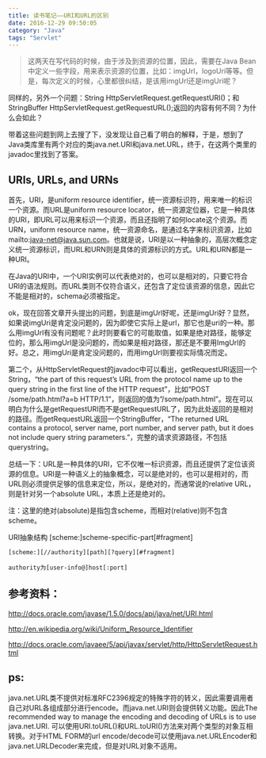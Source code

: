 ```yaml
---
title: 读书笔记——URI和URL的区别
date: 2016-12-29 09:50:05
category: "Java"
tags: "Servlet"
---
```


> 这两天在写代码的时候，由于涉及到资源的位置，因此，需要在Java Bean中定义一些字段，用来表示资源的位置，比如：imgUrl，logoUri等等。但是，每次定义的时候，心里都很纠结，是该用imgUrl还是imgUri呢？

同样的，另外一个问题：String HttpServletRequest.getRequestURI()；和StringBuffer HttpServletRequest.getRequestURL();返回的内容有何不同？为什么会如此？

带着这些问题到网上去搜了下，没发现让自己看了明白的解释，于是，想到了Java类库里有两个对应的类java.net.URI和java.net.URL，终于，在这两个类里的javadoc里找到了答案。

## URIs, URLs, and URNs

首先，URI，是uniform resource identifier，统一资源标识符，用来唯一的标识一个资源。而URL是uniform resource locator，统一资源定位器，它是一种具体的URI，即URL可以用来标识一个资源，而且还指明了如何locate这个资源。而URN，uniform resource name，统一资源命名，是通过名字来标识资源，比如mailto:java-net@java.sun.com。也就是说，URI是以一种抽象的，高层次概念定义统一资源标识，而URL和URN则是具体的资源标识的方式。URL和URN都是一种URI。

在Java的URI中，一个URI实例可以代表绝对的，也可以是相对的，只要它符合URI的语法规则。而URL类则不仅符合语义，还包含了定位该资源的信息，因此它不能是相对的，schema必须被指定。

ok，现在回答文章开头提出的问题，到底是imgUrl好呢，还是imgUri好？显然，如果说imgUri是肯定没问题的，因为即使它实际上是url，那它也是uri的一种。那么用imgUrl有没有问题呢？此时则要看它的可能取值，如果是绝对路径，能够定位的，那么用imgUrl是没问题的，而如果是相对路径，那还是不要用ImgUrl的好。总之，用imgUri是肯定没问题的，而用imgUrl则要视实际情况而定。

第二个，从HttpServletRequest的javadoc中可以看出，getRequestURI返回一个String，“the part of this request’s URL from the protocol name up to the query string in the first line of the HTTP request”，比如“POST /some/path.html?a=b HTTP/1.1”，则返回的值为”/some/path.html”。现在可以明白为什么是getRequestURI而不是getRequestURL了，因为此处返回的是相对的路径。而getRequestURL返回一个StringBuffer，“The returned URL contains a protocol, server name, port number, and server path, but it does not include query string parameters.”，完整的请求资源路径，不包括querystring。

总结一下：URL是一种具体的URI，它不仅唯一标识资源，而且还提供了定位该资源的信息。URI是一种语义上的抽象概念，可以是绝对的，也可以是相对的，而URL则必须提供足够的信息来定位，所以，是绝对的，而通常说的relative URL，则是针对另一个absolute URL，本质上还是绝对的。

注：这里的绝对(absolute)是指包含scheme，而相对(relative)则不包含scheme。

URI抽象结构     [scheme:]scheme-specific-part[#fragment]
```
[scheme:][//authority][path][?query][#fragment]

authority为[user-info@]host[:port]
```

## 参考资料：

http://docs.oracle.com/javase/1.5.0/docs/api/java/net/URI.html

http://en.wikipedia.org/wiki/Uniform_Resource_Identifier

http://docs.oracle.com/javaee/5/api/javax/servlet/http/HttpServletRequest.html

## ps:

java.net.URL类不提供对标准RFC2396规定的特殊字符的转义，因此需要调用者自己对URL各组成部分进行encode。而java.net.URI则会提供转义功能。因此The recommended way  to manage the encoding and decoding of URLs is to use  java.net.URI. 可以使用URI.toURL()和URL.toURI()方法来对两个类型的对象互相转换。对于HTML FORM的url encode/decode可以使用java.net.URLEncoder和java.net.URLDecoder来完成，但是对URL对象不适用。